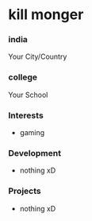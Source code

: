 # kill monger

### india

Your City/Country

### college

Your School

### Interests

- gaming

### Development

- nothing xD

### Projects

- nothing xD
